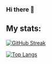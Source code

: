### Hi there 👋

## My stats:
[![GitHub Streak](http://github-readme-streak-stats.herokuapp.com?user=thu4n&theme=tokyonight&hide_border=true&date_format=j%20M%5B%20Y%5D)](https://git.io/streak-stats)

[![Top Langs](https://github-readme-stats.vercel.app/api/top-langs/?username=thu4n&theme=tokyonight&hide_border=true&card_width=500)](https://github.com/anuraghazra/github-readme-stats)
<!--
**r1anl3/r1anl3** is a ✨ _special_ ✨ repository because its `README.md` (this file) appears on your GitHub profile.

Here are some ideas to get you started:

- 🔭 I’m currently working on ...
- 🌱 I’m currently learning ...
- 👯 I’m looking to collaborate on ...
- 🤔 I’m looking for help with ...
- 💬 Ask me about ...
- 📫 How to reach me: ...
- 😄 Pronouns: ...
- ⚡ Fun fact: ...
-->
